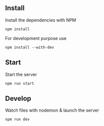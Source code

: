 ## Install

Install the dependencies with NPM

```
npm install
```

For development purpose use

```
npm install --with-dev
```

## Start

Start the server

```
npm run start
```

## Develop

Watch files with nodemon & launch the server

```
npm run dev
```
